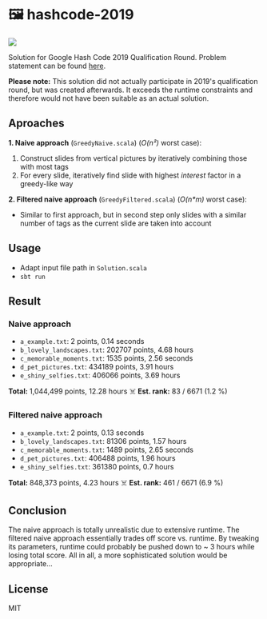 # 🖼 hashcode-2019

![](https://anchr.io/i/9wLgJ.png)

Solution for Google Hash Code 2019 Qualification Round. Problem statement can be found [here](https://storage.googleapis.com/coding-competitions.appspot.com/HC/2019/hashcode2019_qualification_task.pdf).

**Please note:** This solution did not actually participate in 2019's qualification round, but was created afterwards. It exceeds the runtime constraints and therefore would not have been suitable as an actual solution.

## Aproaches
**1. Naive approach** (`GreedyNaive.scala`) (_O(n²)_ worst case): 
  1. Construct slides from vertical pictures by iteratively combining those with most tags
  2. For every slide, iteratively find slide with highest _interest_ factor in a greedy-like way

**2. Filtered naive approach** (`GreedyFiltered.scala`) (_O(n*m)_ worst case):
  * Similar to first approach, but in second step only slides with a similar number of tags as the current slide are taken into account

## Usage
* Adapt input file path in `Solution.scala`
* `sbt run`

## Result
### Naive approach
* `a_example.txt`: 2 points, 0.14 seconds
* `b_lovely_landscapes.txt`: 202707 points, 4.68 hours
* `c_memorable_moments.txt`: 1535 points, 2.56 seconds
* `d_pet_pictures.txt`: 434189 points, 3.91 hours
* `e_shiny_selfies.txt`: 406066 points, 3.69 hours

**Total:** 1,044,499 points, 12.28 hours ☠️
**Est. rank:** 83 / 6671 (1.2 %)

### Filtered naive approach
* `a_example.txt`: 2 points, 0.13 seconds
* `b_lovely_landscapes.txt`: 81306 points, 1.57 hours
* `c_memorable_moments.txt`: 1489 points, 2.65 seconds
* `d_pet_pictures.txt`: 406488 points, 1.96 hours
* `e_shiny_selfies.txt`: 361380 points, 0.7 hours

**Total:** 848,373 points, 4.23 hours ☠️
**Est. rank:** 461 / 6671 (6.9 %)

## Conclusion
The naive approach is totally unrealistic due to extensive runtime. The filtered naive approach essentially trades off score vs. runtime. By tweaking its parameters, runtime could probably be pushed down to ~ 3 hours while losing total score. All in all, a more sophisticated solution would be appropriate...

## License
MIT